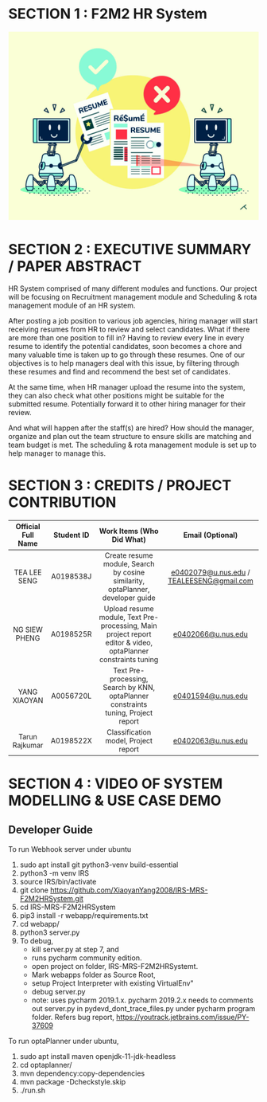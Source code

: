 # SECTION 1 : F2M2 HR System

![logo](webapp/resources/ReportCover.png)

# SECTION 2 : EXECUTIVE SUMMARY / PAPER ABSTRACT
HR System comprised of many different modules and functions. Our project will be focusing on Recruitment management module and Scheduling & rota management module of an HR system.

After posting a job position to various job agencies, hiring manager will start receiving resumes from HR to review and select candidates. What if there are more than one position to fill in? Having to review every line in every resume to identify the potential candidates, soon becomes a chore and many valuable time is taken up to go through these resumes. One of our objectives is to help managers deal with this issue, by filtering through these resumes and find and recommend the best set of candidates.

At the same time, when HR manager upload the resume into the system, they can also check what other positions might be suitable for the submitted resume. Potentially forward it to other hiring manager for their review.

And what will happen after the staff(s) are hired? How should the manager, organize and plan out the team structure to ensure skills are matching and team budget is met. The scheduling & rota management module is set up to help manager to manage this.


# SECTION 3 : CREDITS / PROJECT CONTRIBUTION
| Official Full Name | Student ID | Work Items (Who Did What) | Email (Optional) |
| :---: | :---: | :---: | :---: |
| TEA LEE SENG | A0198538J | Create resume module, Search by cosine similarity, optaPlanner, developer guide | e0402079@u.nus.edu / TEALEESENG@gmail.com |
| NG SIEW PHENG | A0198525R  | Upload resume module, Text Pre-processing, Main project report editor & video, optaPlanner constraints tuning | e0402066@u.nus.edu |
| YANG XIAOYAN | A0056720L | Text Pre-processing, Search by KNN, optaPlanner constraints tuning, Project report | e0401594@u.nus.edu |
| Tarun Rajkumar | A0198522X | Classification model, Project report | e0402063@u.nus.edu |

# SECTION 4 : VIDEO OF SYSTEM MODELLING & USE CASE DEMO


## Developer Guide

To run Webhook server under ubuntu
1. sudo apt install git python3-venv build-essential
2. python3 -m venv IRS
3. source IRS/bin/activate
4. git clone https://github.com/XiaoyanYang2008/IRS-MRS-F2M2HRSystem.git
5. cd IRS-MRS-F2M2HRSystem
6. pip3 install -r webapp/requirements.txt
7. cd webapp/
8. python3 server.py
9. To debug, 
    - kill server.py at step 7, and 
    - runs pycharm community edition. 
    - open project on folder, IRS-MRS-F2M2HRSystemt. 
    - Mark webapps folder as Source Root, 
    - setup Project Interpreter with existing VirtualEnv" 
    - debug server.py
    - note: uses pycharm 2019.1.x. pycharm 2019.2.x needs to comments out server.py in pydevd_dont_trace_files.py under pycharm program folder. Refers bug report, https://youtrack.jetbrains.com/issue/PY-37609



To run optaPlanner under ubuntu,
1. sudo apt install maven openjdk-11-jdk-headless
2. cd optaplanner/
3. mvn dependency:copy-dependencies
4. mvn package -Dcheckstyle.skip
5. ./run.sh

